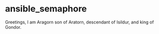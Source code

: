 # ansible_semaphore
Greetings, I am Aragorn son of Aratorn, descendant of Isildur, and king of Gondor.